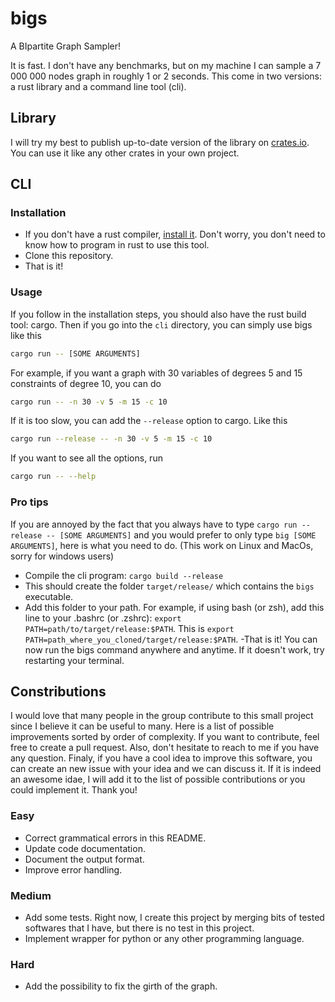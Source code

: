 # bigs

A BIpartite Graph Sampler!

It is fast. I don't have any benchmarks, but on my machine I can sample a 7 000 000 nodes graph in roughly 1 or 2 seconds. 
This come in two versions: a rust library and a command line tool (cli).

## Library

I will try my best to publish up-to-date version of the library on [crates.io](https://crates.io/crates/bigs).
You can use it like any other crates in your own project. 

## CLI 

### Installation

- If you don't have a rust compiler, [install it](https://www.rust-lang.org/tools/install). Don't worry, you don't need to know 
how to program in rust to use this tool.
- Clone this repository.
- That is it!

### Usage

If you follow in the installation steps, you should also have the rust build tool: cargo.
Then if you go into the `cli` directory, you can simply use bigs like this
```bash
cargo run -- [SOME ARGUMENTS]
```

For example, if you want a graph with 30 variables of degrees 5 and 15 constraints of degree 10, you can do
```bash
cargo run -- -n 30 -v 5 -m 15 -c 10 
```

If it is too slow, you can add the `--release` option to cargo. Like this
```bash
cargo run --release -- -n 30 -v 5 -m 15 -c 10 
```

If you want to see all the options, run
```bash
cargo run -- --help
```

### Pro tips

If you are annoyed by the fact that you always have to type `cargo run --release -- [SOME ARGUMENTS]`
and you would prefer to only type `big [SOME ARGUMENTS]`, here is what you need to do. (This work on Linux and MacOs, sorry for windows users)

- Compile the cli program: `cargo build --release`
- This should create the folder `target/release/` which contains the `bigs` executable.
- Add this folder to your path. For example, if using bash (or zsh),
add this line to your .bashrc (or .zshrc): `export PATH=path/to/target/release:$PATH`.
This is `export PATH=path_where_you_cloned/target/release:$PATH`.
-That is it! You can now run the bigs command anywhere and anytime. If it doesn't work, try 
restarting your terminal.

## Constributions

I would love that many people in the group contribute to this small project since I believe it can be useful to many.
Here is a list of possible improvements sorted by order of complexity. If you want to contribute, feel free to create a pull request.
Also, don't hesitate to reach to me if you have any question. Finaly, if you have a cool idea to improve this software, you can create an new issue with 
your idea and we can discuss it. If it is indeed an awesome idae, I will add it to the list of possible contributions or you could implement it.
Thank you!

### Easy
- Correct grammatical errors in this README.
- Update code documentation.
- Document the output format.
- Improve error handling.

### Medium
- Add some tests. Right now, I create this project by merging bits of tested softwares that I have, but there is no test in this project.
- Implement wrapper for python or any other programming language. 

### Hard
- Add the possibility to fix the girth of the graph.
